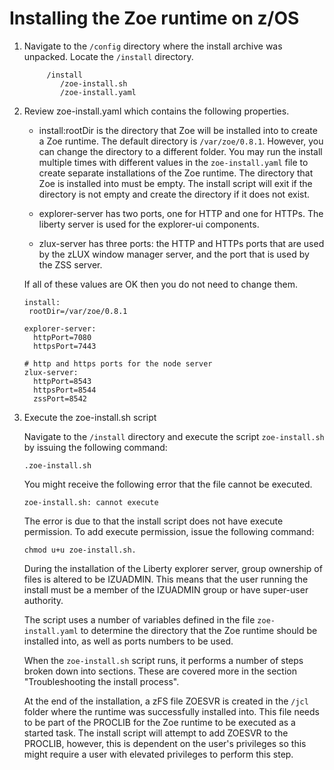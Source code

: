 # Installing the Zoe runtime on z/OS

1. Navigate to the `/config` directory where the install archive was unpacked.  Locate the `/install` directory.

    ```
         /install
            /zoe-install.sh
            /zoe-install.yaml

    ```

2. Review zoe-install.yaml which contains the following properties.

    - install:rootDir is the directory that Zoe will be installed into to create a Zoe runtime.  The default directory is `/var/zoe/0.8.1`. However, you can change the directory to a different folder.  You may run the install multiple times with different values in the `zoe-install.yaml` file to create separate installations of the Zoe runtime.  The directory that Zoe is installed into must be empty. The install script will exit if the directory is not empty and create the directory if it does not exist.

    - explorer-server has two ports, one for HTTP and one for HTTPs.  The liberty server is used for the explorer-ui components.

    - zlux-server has three ports: the HTTP and HTTPs ports that are used by the zLUX window manager server, and the port that is used by the ZSS server.

    If all of these values are OK then you do not need to change them.  

    ```
    install:
     rootDir=/var/zoe/0.8.1

    explorer-server:
      httpPort=7080
      httpsPort=7443

    # http and https ports for the node server
    zlux-server:
      httpPort=8543
      httpsPort=8544
      zssPort=8542
    ```

2. Execute the zoe-install.sh script

    Navigate to the `/install` directory and execute the script `zoe-install.sh` by issuing the following command:

    ```
    .zoe-install.sh
    ```
    You might receive the following error that the file cannot be executed.

    ```
    zoe-install.sh: cannot execute
    ```
    The error is due to that the install script does not have execute permission. To add execute permission, issue the following command:

    ```
    chmod u+u zoe-install.sh.
    ```

    During the installation of the Liberty explorer server, group ownership of files is altered to be IZUADMIN.  This means that the user running the install must be a member of the IZUADMIN group or have super-user authority.  

    The script uses a number of variables defined in the file `zoe-install.yaml` to determine the directory that the Zoe runtime should be installed into, as well as ports numbers to be used.

    When the `zoe-install.sh` script runs, it performs a number of steps broken down into sections. These are covered more in the section "Troubleshooting the install process".  

    At the end of the installation, a zFS file ZOESVR is created in the `/jcl` folder where the runtime was successfully installed into. This file needs to be part of the PROCLIB for the Zoe runtime to be executed as a started task. The install script will attempt to add ZOESVR to the PROCLIB, however, this is dependent on the user's privileges so this might require a user with elevated privileges to perform this step.
